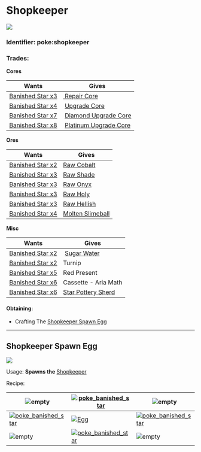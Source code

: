 # Shopkeeper

![](https://github.com/ItsMePok/PFE/assets/136857747/fe224e70-cbe3-4056-ad9f-48367bd2edd4)

### Identifier: **poke:shopkeeper**

### Trades:

**Cores**

| Wants                                                                                                                                                                                                                                                                                                                             | Gives                                                                                                                                                                                                                                                                                                                                |
| --------------------------------------------------------------------------------------------------------------------------------------------------------------------------------------------------------------------------------------------------------------------------------------------------------------------------------- | ------------------------------------------------------------------------------------------------------------------------------------------------------------------------------------------------------------------------------------------------------------------------------------------------------------------------------------ |
| [<img src="https://github.com/ItsMePok/PFE/assets/136857747/1174ceba-b39a-420f-bc70-6d78bcbe5951" alt="" data-size="line">Banished Star x3](../../items/banished-stars/banished-star-x3.md)                                                                                                                                       | [<img src="https://github.com/ItsMePok/PFE/assets/136857747/f15d8501-f297-4a77-b6de-3681297cdb09" alt="" data-size="line"> Repair Core](../../items/cores/repair-core.md)                                                                                                                                                            |
| [<img src="https://pfewiki.gitbook.io/~gitbook/image?url=https%3A%2F%2Fgithub.com%2FItsMePok%2FPFE%2Fassets%2F136857747%2Ffe59da80-6212-4204-9d12-39e0bdbc55ff&#x26;width=768&#x26;dpr=1&#x26;quality=100&#x26;sign=aa843470&#x26;sv=1" alt="" data-size="line">Banished Star x4](../../items/banished-stars/banished-star-x4.md) | <img src="https://pfewiki.gitbook.io/~gitbook/image?url=https%3A%2F%2Fgithub.com%2FItsMePok%2FPFE%2Fassets%2F136857747%2F38584129-72d6-42b8-a69b-cd3b461025e8&#x26;width=768&#x26;dpr=1&#x26;quality=100&#x26;sign=57ce7ce1&#x26;sv=1" alt="" data-size="line"> [Upgrade Core](../../items/cores/upgrade-core.md)                    |
| <img src="https://github.com/ItsMePok/PFE/assets/136857747/e0337db4-d1bf-4f26-9069-27e5fb534a76" alt="" data-size="line">[Banished Star x7](../../items/banished-stars/banished-star-x7.md)                                                                                                                                       | <img src="https://pfewiki.gitbook.io/~gitbook/image?url=https%3A%2F%2Fgithub.com%2FItsMePok%2FPFE%2Fassets%2F136857747%2Fcd2e69eb-3e99-470c-89c4-ddf91c05de21&#x26;width=768&#x26;dpr=1&#x26;quality=100&#x26;sign=374018e7&#x26;sv=1" alt="" data-size="line"> [Diamond Upgrade Core](../../items/cores/diamond-upgrade-core.md)    |
| <img src="https://github.com/ItsMePok/PFE/assets/136857747/854016f7-63cb-4206-83c2-84f2eb5e4512" alt="" data-size="line">[Banished Star x8](../../items/banished-stars/banished-star-x8.md)                                                                                                                                       |  <img src="https://pfewiki.gitbook.io/~gitbook/image?url=https%3A%2F%2Fgithub.com%2FItsMePok%2FPFE%2Fassets%2F136857747%2F31a3075a-f2ec-4825-8333-e93509fcc6ca&#x26;width=768&#x26;dpr=4&#x26;quality=100&#x26;sign=ee1351b9&#x26;sv=1" alt="" data-size="line"> [Platinum Upgrade Core](../../items/cores/platinum-upgrade-core.md) |

**Ores**

| Wants                                                                                                                                                                                                                                                                                                                             | Gives                                                                     |
| --------------------------------------------------------------------------------------------------------------------------------------------------------------------------------------------------------------------------------------------------------------------------------------------------------------------------------- | ------------------------------------------------------------------------- |
| [<img src="https://pfewiki.gitbook.io/~gitbook/image?url=https%3A%2F%2Fgithub.com%2FItsMePok%2FPFE%2Fassets%2F136857747%2Fe418b9e5-fabf-44cd-9775-f353e3b512ac&#x26;width=768&#x26;dpr=1&#x26;quality=100&#x26;sign=ffcb5343&#x26;sv=1" alt="" data-size="line">Banished Star x2](../../items/banished-stars/banished-star-x2.md) | [Raw Cobalt](https://github.com/ItsMePok/PFE/wiki/Raw-Cobalt)             |
| [<img src="https://github.com/ItsMePok/PFE/assets/136857747/1174ceba-b39a-420f-bc70-6d78bcbe5951" alt="" data-size="line">Banished Star x3](../../items/banished-stars/banished-star-x3.md)                                                                                                                                       | [Raw Shade](https://github.com/ItsMePok/PFE/wiki/Raw-Shade)               |
| [<img src="https://github.com/ItsMePok/PFE/assets/136857747/1174ceba-b39a-420f-bc70-6d78bcbe5951" alt="" data-size="line">Banished Star x3](../../items/banished-stars/banished-star-x3.md)                                                                                                                                       | [Raw Onyx](https://github.com/ItsMePok/PFE/wiki/Raw-Onyx)                 |
| [<img src="https://github.com/ItsMePok/PFE/assets/136857747/1174ceba-b39a-420f-bc70-6d78bcbe5951" alt="" data-size="line">Banished Star x3](../../items/banished-stars/banished-star-x3.md)                                                                                                                                       | [Raw Holy](https://github.com/ItsMePok/PFE/wiki/Raw-Holy)                 |
| [<img src="https://github.com/ItsMePok/PFE/assets/136857747/1174ceba-b39a-420f-bc70-6d78bcbe5951" alt="" data-size="line">Banished Star x3](../../items/banished-stars/banished-star-x3.md)                                                                                                                                       | [Raw Hellish](https://github.com/ItsMePok/PFE/wiki/Raw-Hellish)           |
| [<img src="https://pfewiki.gitbook.io/~gitbook/image?url=https%3A%2F%2Fgithub.com%2FItsMePok%2FPFE%2Fassets%2F136857747%2Ffe59da80-6212-4204-9d12-39e0bdbc55ff&#x26;width=768&#x26;dpr=1&#x26;quality=100&#x26;sign=aa843470&#x26;sv=1" alt="" data-size="line">Banished Star x4](../../items/banished-stars/banished-star-x4.md) | [Molten Slimeball](https://github.com/ItsMePok/PFE/wiki/Molten-Slimeball) |

**Misc**

| Wants                                                                                                                                                                                                                                                                                                                             | Gives                                                                                                                                                                                      |
| --------------------------------------------------------------------------------------------------------------------------------------------------------------------------------------------------------------------------------------------------------------------------------------------------------------------------------- | ------------------------------------------------------------------------------------------------------------------------------------------------------------------------------------------ |
| [<img src="https://pfewiki.gitbook.io/~gitbook/image?url=https%3A%2F%2Fgithub.com%2FItsMePok%2FPFE%2Fassets%2F136857747%2Fe418b9e5-fabf-44cd-9775-f353e3b512ac&#x26;width=768&#x26;dpr=1&#x26;quality=100&#x26;sign=ffcb5343&#x26;sv=1" alt="" data-size="line">Banished Star x2](../../items/banished-stars/banished-star-x2.md) | <img src="https://github.com/user-attachments/assets/81d985f3-0c44-468e-ba2e-65c26664b823" alt="" data-size="line"> [Sugar Water](../../items/foods/sugar-water.md)                        |
| [<img src="https://pfewiki.gitbook.io/~gitbook/image?url=https%3A%2F%2Fgithub.com%2FItsMePok%2FPFE%2Fassets%2F136857747%2Fe418b9e5-fabf-44cd-9775-f353e3b512ac&#x26;width=768&#x26;dpr=1&#x26;quality=100&#x26;sign=ffcb5343&#x26;sv=1" alt="" data-size="line">Banished Star x2](../../items/banished-stars/banished-star-x2.md) | Turnip                                                                                                                                                                                     |
| [<img src="https://pfewiki.gitbook.io/~gitbook/image?url=https%3A%2F%2Fgithub.com%2FItsMePok%2FPFE%2Fassets%2F136857747%2F9086e115-5294-4526-8dff-b4b36cb51c1c&#x26;width=768&#x26;dpr=1&#x26;quality=100&#x26;sign=3239aca&#x26;sv=1" alt="" data-size="line">Banished Star x5](../../items/banished-stars/banished-star-x5.md)  | Red Present                                                                                                                                                                                |
| <img src="https://github.com/ItsMePok/PFE/assets/136857747/15a02353-f6d6-4420-8d56-9194e332a770" alt="" data-size="line">[Banished Star x6](../../items/banished-stars/banished-star-x6.md)                                                                                                                                       | Cassette - Aria Math                                                                                                                                                                       |
| <img src="https://github.com/ItsMePok/PFE/assets/136857747/15a02353-f6d6-4420-8d56-9194e332a770" alt="" data-size="line">[Banished Star x6](../../items/banished-stars/banished-star-x6.md)                                                                                                                                       | <img src="https://github.com/user-attachments/assets/0eab2ff3-ca98-4521-8fd3-70d1940b1da0" alt="" data-size="line">[Star Pottery Sherd](../../blocks/pottery-sherds/star-pottery-sherd.md) |

#### Obtaining:

* Crafting The [Shopkeeper Spawn Egg](shopkeeper.md#shopkeeper-spawn-egg)

***

## Shopkeeper Spawn Egg

![](https://github.com/ItsMePok/PFE/assets/136857747/fbafe2e5-e5e2-4cb2-95d3-896d09a601af)

Usage: **Spawns the** [Shopkeeper](shopkeeper.md#shopkeeper)

Recipe:

| ![empty](https://github.com/ItsMePok/PFE/assets/136857747/539f7ffa-6950-4eb0-9333-9a4bff3b15de)                                                                      | [![poke\_banished\_star](https://github.com/ItsMePok/PFE/assets/136857747/99a7c0b7-2014-4f8a-9095-0d46adb54b56)](https://github.com/ItsMePok/PFE/wiki/Banished-Star) | ![empty](https://github.com/ItsMePok/PFE/assets/136857747/539f7ffa-6950-4eb0-9333-9a4bff3b15de)                                                                      |
| -------------------------------------------------------------------------------------------------------------------------------------------------------------------- | -------------------------------------------------------------------------------------------------------------------------------------------------------------------- | -------------------------------------------------------------------------------------------------------------------------------------------------------------------- |
| [![poke\_banished\_star](https://github.com/ItsMePok/PFE/assets/136857747/99a7c0b7-2014-4f8a-9095-0d46adb54b56)](https://github.com/ItsMePok/PFE/wiki/Banished-Star) | [![Egg](https://minecraft.wiki/images/Egg\_JE2\_BE2.png?495d9\&format=original)](https://minecraft.wiki/w/Egg)                                                       | [![poke\_banished\_star](https://github.com/ItsMePok/PFE/assets/136857747/99a7c0b7-2014-4f8a-9095-0d46adb54b56)](https://github.com/ItsMePok/PFE/wiki/Banished-Star) |
| ![empty](https://github.com/ItsMePok/PFE/assets/136857747/539f7ffa-6950-4eb0-9333-9a4bff3b15de)                                                                      | [![poke\_banished\_star](https://github.com/ItsMePok/PFE/assets/136857747/99a7c0b7-2014-4f8a-9095-0d46adb54b56)](https://github.com/ItsMePok/PFE/wiki/Banished-Star) | ![empty](https://github.com/ItsMePok/PFE/assets/136857747/539f7ffa-6950-4eb0-9333-9a4bff3b15de)                                                                      |
